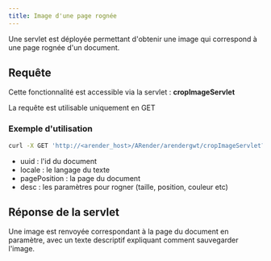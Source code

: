 ```yaml
---
title: Image d'une page rognée
---
```


Une servlet est déployée permettant d'obtenir une image qui correspond à une page rognée d'un document.

## Requête 

Cette fonctionnalité est accessible via la servlet : **cropImageServlet**

La requête est utilisable uniquement en GET


### Exemple d'utilisation

``` bash
curl -X GET 'http://<arender_host>/ARender/arendergwt/cropImageServlet?uuid=docUUID&locale=langue&pagePosition=page&desc=size'
```

* uuid : l'id du document
* locale : le langage du texte
* pagePosition : la page du document
* desc : les paramètres pour rogner (taille, position, couleur etc)

## Réponse de la servlet

Une image est renvoyée correspondant à la page du document en paramètre, avec un texte descriptif expliquant comment sauvegarder l'image.